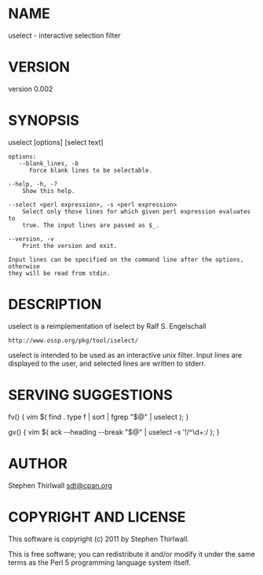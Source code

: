# NAME

uselect - interactive selection filter

# VERSION

version 0.002

# SYNOPSIS

uselect [options] [select text]

    options:
       --blank_lines, -b
          Force blank lines to be selectable.

    --help, -h, -?
        Show this help.

    --select <perl expression>, -s <perl expression>
        Select only those lines for which given perl expression evaluates to
        true. The input lines are passed as $_.

    --version, -v
        Print the version and exit.

    Input lines can be specified on the command line after the options, otherwise
    they will be read from stdin.

# DESCRIPTION

uselect is a reimplementation of iselect by Ralf S. Engelschall

    http://www.ossp.org/pkg/tool/iselect/

uselect is intended to be used as an interactive unix filter. Input lines are
displayed to the user, and selected lines are written to stderr.

# SERVING SUGGESTIONS

fv() { vim $( find . type f | sort | fgrep "$@" | uselect ); }

gv() { vim $( ack --heading --break "$@" | uselect -s '!/^\d+:/ ); }

# AUTHOR

Stephen Thirlwall <sdt@cpan.org>

# COPYRIGHT AND LICENSE

This software is copyright (c) 2011 by Stephen Thirlwall.

This is free software; you can redistribute it and/or modify it under
the same terms as the Perl 5 programming language system itself.